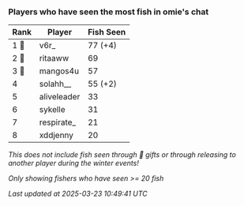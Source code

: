 ### Players who have seen the most fish in omie's chat
| Rank | Player | Fish Seen |
|------|--------|-----------|
| 1 🥇  | v6r_  | 77 (+4) |
| 2 🥈  | ritaaww  | 69 |
| 3 🥉  | mangos4u  | 57 |
| 4  | solahh__  | 55 (+2) |
| 5  | aliveleader  | 33 |
| 6  | sykelle  | 31 |
| 7  | respirate_  | 21 |
| 8  | xddjenny  | 20 |

_This does not include fish seen through 🎁 gifts or through releasing to another player during the winter events!_

_Only showing fishers who have seen >= 20 fish_

_Last updated at 2025-03-23 10:49:41 UTC_
